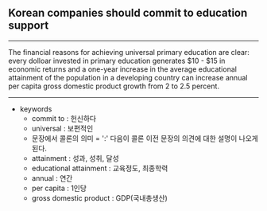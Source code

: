 ## Korean companies should commit to education support

---

The financial reasons for achieving universal primary education are clear:
every dolloar invested in primary education generates $10 - $15 in economic returns and a one-year increase in the average educational attainment of the population in a developing country can increase annual per capita gross domestic product growth from 2 to 2.5 percent.

---

- keywords
  - commit to : 헌신하다
  - universal : 보편적인
  - 문장에서 콜론의 의미 = ':' 다음이 콜론 이전 문장의 의견에 대한 설명이 나오게 된다.
  - attainment : 성과, 성취, 달성
  - educational attainment : 교육정도, 최종학력
  - annual : 연간
  - per capita : 1인당
  - gross domestic product : GDP(국내총생산)
